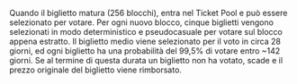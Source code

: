 Quando il biglietto matura (256 blocchi), entra nel Ticket Pool e può essere
selezionato per votare. Per ogni nuovo blocco, cinque biglietti vengono
selezionati in modo deterministico e pseudocasuale per votare sul blocco appena
estratto. Il biglietto medio viene selezionato per il voto in circa 28 giorni,
ed ogni biglietto ha una probabilità del 99,5% di votare entro ~142 giorni. Se
al termine di questa durata un biglietto non ha votato, scade e il prezzo
originale del biglietto viene rimborsato.
